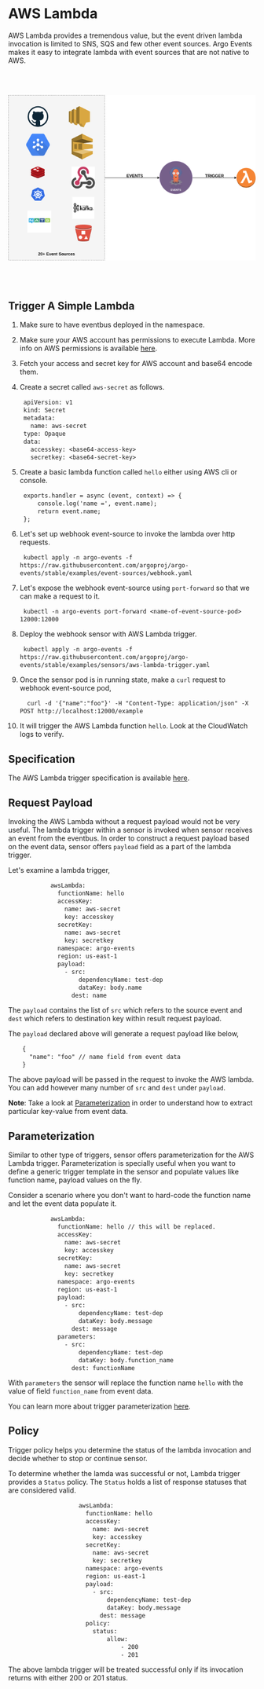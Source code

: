 # AWS Lambda

AWS Lambda provides a tremendous value, but the event driven lambda invocation is limited to 
SNS, SQS and few other event sources. Argo Events makes it easy to integrate lambda with event sources
that are not native to AWS.

<br/>
<br/>

<p align="center">
  <img src="https://github.com/argoproj/argo-events/blob/master/docs/assets/aws-lambda-trigger.png?raw=true" alt="AWS Lambda Trigger"/>
</p>

<br/>
<br/>


## Trigger A Simple Lambda

1. Make sure to have eventbus deployed in the namespace.

1. Make sure your AWS account has permissions to execute Lambda. More info on AWS permissions is available [here](https://docs.aws.amazon.com/IAM/latest/UserGuide/id_users_change-permissions.html).

1. Fetch your access and secret key for AWS account and base64 encode them.

1. Create a secret called `aws-secret` as follows.

        apiVersion: v1
        kind: Secret
        metadata:
          name: aws-secret
        type: Opaque
        data:
          accesskey: <base64-access-key>
          secretkey: <base64-secret-key>

1. Create a basic lambda function called `hello` either using AWS cli or console.

        exports.handler = async (event, context) => {
            console.log('name =', event.name);
            return event.name;
        };

1. Let's set up webhook event-source to invoke the lambda over http requests.
        
        kubectl apply -n argo-events -f https://raw.githubusercontent.com/argoproj/argo-events/stable/examples/event-sources/webhook.yaml

1. Let's expose the webhook event-source using `port-forward` so that we can make a request to it.

        kubectl -n argo-events port-forward <name-of-event-source-pod> 12000:12000   

1. Deploy the webhook sensor with AWS Lambda trigger.

        kubectl apply -n argo-events -f https://raw.githubusercontent.com/argoproj/argo-events/stable/examples/sensors/aws-lambda-trigger.yaml

1. Once the sensor pod is in running state, make a `curl` request to webhook event-source pod,

         curl -d '{"name":"foo"}' -H "Content-Type: application/json" -X POST http://localhost:12000/example 

9. It will trigger the AWS Lambda function `hello`. Look at the CloudWatch logs to verify.

## Specification

The AWS Lambda trigger specification is available [here](https://github.com/argoproj/argo-events/blob/master/api/sensor.md#awslambdatrigger).

## Request Payload

Invoking the AWS Lambda without a request payload would not be very useful. The lambda trigger within a sensor
is invoked when sensor receives an event from the eventbus. In order to construct a request payload based on the event data, sensor offers 
`payload` field as a part of the lambda trigger.

Let's examine a lambda trigger,

                awsLambda:
                  functionName: hello
                  accessKey:
                    name: aws-secret
                    key: accesskey
                  secretKey:
                    name: aws-secret
                    key: secretkey
                  namespace: argo-events
                  region: us-east-1
                  payload:
                    - src:
                        dependencyName: test-dep
                        dataKey: body.name
                      dest: name

The `payload` contains the list of `src` which refers to the source event and `dest` which refers to destination key within result request payload.

The `payload` declared above will generate a request payload like below,

        {
          "name": "foo" // name field from event data
        }

The above payload will be passed in the request to invoke the AWS lambda. You can add however many number of `src` and `dest` under `payload`. 

**Note**: Take a look at [Parameterization](https://argoproj.github.io/argo-events/tutorials/02-parameterization/) in order to understand how to extract particular key-value from event data.

## Parameterization
Similar to other type of triggers, sensor offers parameterization for the AWS Lambda trigger. Parameterization is specially useful when
you want to define a generic trigger template in the sensor and populate values like function name, payload values on the fly.

Consider a scenario where you don't want to hard-code the function name and let the event data populate it.

                awsLambda:
                  functionName: hello // this will be replaced.
                  accessKey:
                    name: aws-secret
                    key: accesskey
                  secretKey:
                    name: aws-secret
                    key: secretkey
                  namespace: argo-events
                  region: us-east-1
                  payload:
                    - src:
                        dependencyName: test-dep
                        dataKey: body.message
                      dest: message
                  parameters:
                    - src:
                        dependencyName: test-dep
                        dataKey: body.function_name
                      dest: functionName

With `parameters` the sensor will replace the function name `hello` with the value of field `function_name` from event data.

You can learn more about trigger parameterization [here](https://argoproj.github.io/argo-events/tutorials/02-parameterization/).

## Policy
Trigger policy helps you determine the status of the lambda invocation and decide whether to stop or continue sensor. 

To determine whether the lamda was successful or not, Lambda trigger provides a `Status` policy.
The `Status` holds a list of response statuses that are considered valid.

                        awsLambda:
                          functionName: hello
                          accessKey:
                            name: aws-secret
                            key: accesskey
                          secretKey:
                            name: aws-secret
                            key: secretkey
                          namespace: argo-events
                          region: us-east-1
                          payload:
                            - src:
                                dependencyName: test-dep
                                dataKey: body.message
                              dest: message
                          policy:
                            status:
                                allow:
                                    - 200
                                    - 201

The above lambda trigger will be treated successful only if its invocation returns with either 200 or 201 status. 
